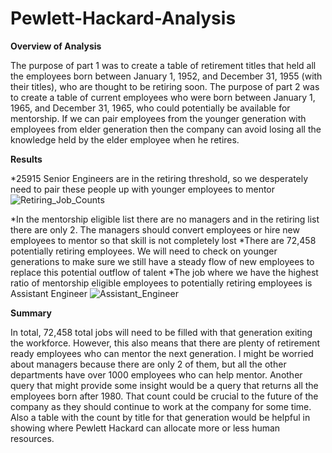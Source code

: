 # Pewlett-Hackard-Analysis


**Overview of Analysis**

The purpose of part 1 was to create a table of retirement titles that held all the employees born between January 1, 1952, and December 31, 1955 (with their titles), who are thought to be retiring soon. The purpose of part 2 was to create a table of current employees who were born between January 1, 1965, and December 31, 1965, who could potentially be available for mentorship.  If we can pair employees from the younger generation with employees from elder generation then the company can avoid losing all the knowledge held by the elder employee when he retires.

**Results**

*25915 Senior Engineers are in the retiring threshold, so we desperately need to pair these people up with younger employees to mentor
![Retiring_Job_Counts](https://user-images.githubusercontent.com/95661553/153100272-e006ad3a-8727-4aa5-840e-cb3b7e114f4c.png)

*In the mentorship eligible list there are no managers and in the retiring list there are only 2. The managers should convert employees or hire new employees to mentor so that skill is not completely lost
*There are 72,458 potentially retiring employees. We will need to check on younger generations to make sure we still have a steady flow of new employees to replace this potential outflow of talent
*The job where we have the highest ratio of mentorship eligible employees to potentially retiring employees is Assistant Engineer
![Assistant_Engineer](https://user-images.githubusercontent.com/95661553/153100288-5095a4f9-d0f4-4ada-95b7-e831feb67fca.png)


**Summary**

In total, 72,458 total jobs will need to be filled with that generation exiting the workforce. However, this also means that there are plenty of retirement ready employees who can mentor the next generation. I might be worried about managers because there are only 2 of them, but all the other departments have over 1000 employees who can help mentor. Another query that might provide some insight would be a query that returns all the employees born after 1980. That count could be crucial to the future of the company as they should continue to work at the company for some time.  Also a table with the count by title for that generation would be helpful in showing where Pewlett Hackard can allocate more or less human resources. 

